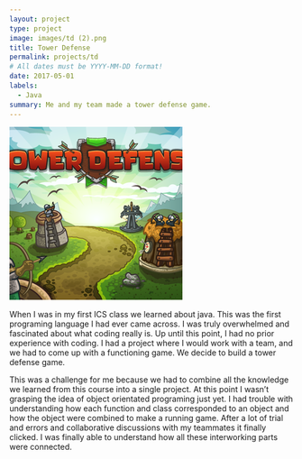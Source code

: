 ```yaml
---
layout: project
type: project
image: images/td (2).png
title: Tower Defense
permalink: projects/td
# All dates must be YYYY-MM-DD format!
date: 2017-05-01
labels:
  - Java
summary: Me and my team made a tower defense game.
---
```


<div class="ui small rounded images">
  <img class="ui image" src="../images/td (2).png">
</div>

  When I was in my first ICS class we learned about java. This was the first programing language I had ever came across. I was truly overwhelmed and fascinated about what coding really is. Up until this point, I had no prior experience with coding. I had a project where I would work with a team, and we had to come up with a functioning game. We decide to build a tower defense game.

  This was a challenge for me because we had to combine all the knowledge we learned from this course into a single project. At this point I wasn’t grasping the idea of object orientated programing just yet. I had trouble with understanding how each function and class corresponded to an object and how the object were combined to make a running game. After a lot of trial and errors and collaborative discussions with my teammates it finally clicked. I was finally able to understand how all these interworking parts were connected. 

